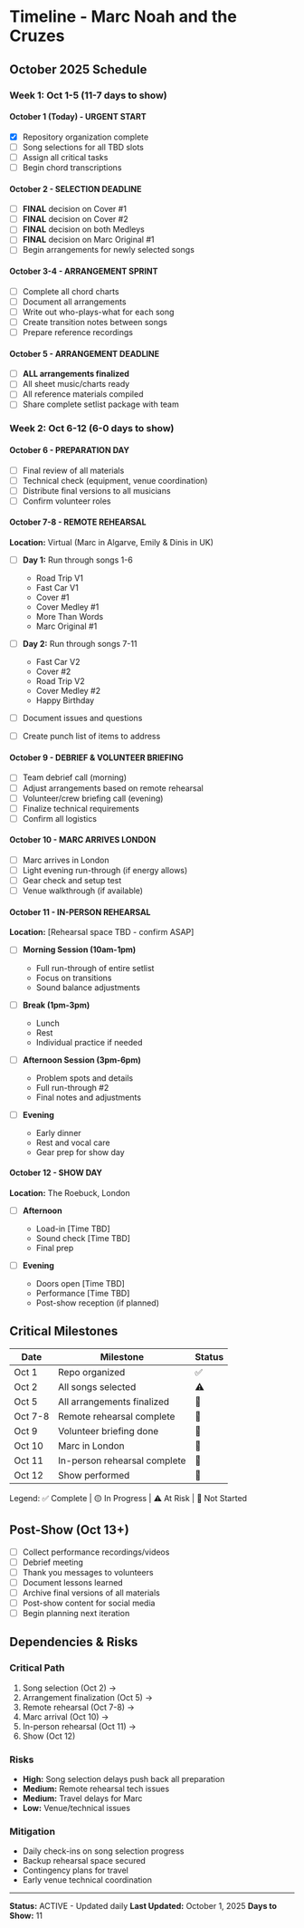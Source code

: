 # Timeline - Marc Noah and the Cruzes

## October 2025 Schedule

### Week 1: Oct 1-5 (11-7 days to show)

#### October 1 (Today) - URGENT START
- [x] Repository organization complete
- [ ] Song selections for all TBD slots
- [ ] Assign all critical tasks
- [ ] Begin chord transcriptions

#### October 2 - SELECTION DEADLINE
- [ ] **FINAL** decision on Cover #1
- [ ] **FINAL** decision on Cover #2
- [ ] **FINAL** decision on both Medleys
- [ ] **FINAL** decision on Marc Original #1
- [ ] Begin arrangements for newly selected songs

#### October 3-4 - ARRANGEMENT SPRINT
- [ ] Complete all chord charts
- [ ] Document all arrangements
- [ ] Write out who-plays-what for each song
- [ ] Create transition notes between songs
- [ ] Prepare reference recordings

#### October 5 - ARRANGEMENT DEADLINE
- [ ] **ALL arrangements finalized**
- [ ] All sheet music/charts ready
- [ ] All reference materials compiled
- [ ] Share complete setlist package with team

### Week 2: Oct 6-12 (6-0 days to show)

#### October 6 - PREPARATION DAY
- [ ] Final review of all materials
- [ ] Technical check (equipment, venue coordination)
- [ ] Distribute final versions to all musicians
- [ ] Confirm volunteer roles

#### October 7-8 - REMOTE REHEARSAL
**Location:** Virtual (Marc in Algarve, Emily & Dinis in UK)

- [ ] **Day 1:** Run through songs 1-6
  - Road Trip V1
  - Fast Car V1
  - Cover #1
  - Cover Medley #1
  - More Than Words
  - Marc Original #1

- [ ] **Day 2:** Run through songs 7-11
  - Fast Car V2
  - Cover #2
  - Road Trip V2
  - Cover Medley #2
  - Happy Birthday

- [ ] Document issues and questions
- [ ] Create punch list of items to address

#### October 9 - DEBRIEF & VOLUNTEER BRIEFING
- [ ] Team debrief call (morning)
- [ ] Adjust arrangements based on remote rehearsal
- [ ] Volunteer/crew briefing call (evening)
- [ ] Finalize technical requirements
- [ ] Confirm all logistics

#### October 10 - MARC ARRIVES LONDON
- [ ] Marc arrives in London
- [ ] Light evening run-through (if energy allows)
- [ ] Gear check and setup test
- [ ] Venue walkthrough (if available)

#### October 11 - IN-PERSON REHEARSAL
**Location:** [Rehearsal space TBD - confirm ASAP]

- [ ] **Morning Session (10am-1pm)**
  - Full run-through of entire setlist
  - Focus on transitions
  - Sound balance adjustments

- [ ] **Break (1pm-3pm)**
  - Lunch
  - Rest
  - Individual practice if needed

- [ ] **Afternoon Session (3pm-6pm)**
  - Problem spots and details
  - Full run-through #2
  - Final notes and adjustments

- [ ] **Evening**
  - Early dinner
  - Rest and vocal care
  - Gear prep for show day

#### October 12 - SHOW DAY
**Location:** The Roebuck, London

- [ ] **Afternoon**
  - Load-in [Time TBD]
  - Sound check [Time TBD]
  - Final prep

- [ ] **Evening**
  - Doors open [Time TBD]
  - Performance [Time TBD]
  - Post-show reception (if planned)

## Critical Milestones

| Date | Milestone | Status |
|------|-----------|--------|
| Oct 1 | Repo organized | ✅ |
| Oct 2 | All songs selected | ⚠️ |
| Oct 5 | All arrangements finalized | 🔴 |
| Oct 7-8 | Remote rehearsal complete | 🔴 |
| Oct 9 | Volunteer briefing done | 🔴 |
| Oct 10 | Marc in London | 🔴 |
| Oct 11 | In-person rehearsal complete | 🔴 |
| Oct 12 | Show performed | 🔴 |

Legend: ✅ Complete | 🟡 In Progress | ⚠️ At Risk | 🔴 Not Started

## Post-Show (Oct 13+)

- [ ] Collect performance recordings/videos
- [ ] Debrief meeting
- [ ] Thank you messages to volunteers
- [ ] Document lessons learned
- [ ] Archive final versions of all materials
- [ ] Post-show content for social media
- [ ] Begin planning next iteration

## Dependencies & Risks

### Critical Path
1. Song selection (Oct 2) →
2. Arrangement finalization (Oct 5) →
3. Remote rehearsal (Oct 7-8) →
4. Marc arrival (Oct 10) →
5. In-person rehearsal (Oct 11) →
6. Show (Oct 12)

### Risks
- **High:** Song selection delays push back all preparation
- **Medium:** Remote rehearsal tech issues
- **Medium:** Travel delays for Marc
- **Low:** Venue/technical issues

### Mitigation
- Daily check-ins on song selection progress
- Backup rehearsal space secured
- Contingency plans for travel
- Early venue technical coordination

---

**Status:** ACTIVE - Updated daily
**Last Updated:** October 1, 2025
**Days to Show:** 11
